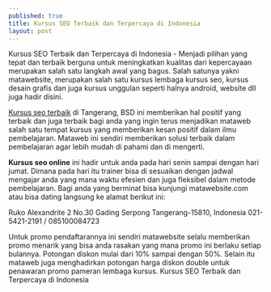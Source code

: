 ```yaml
---
published: true
title: Kursus SEO Terbaik dan Terpercaya di Indonesia
layout: post
---
```

Kursus SEO Terbaik dan Terpercaya di Indonesia - Menjadi pilihan yang tepat dan terbaik berguna untuk meningkatkan kualitas dari kepercayaan merupakan salah satu langkah awal yang bagus. Salah satunya yakni matawebsite, merupakan salah satu kursus lembaga kursus seo, kursus desain grafis dan juga kursus unggulan seperti halnya android, website dll juga hadir disini.

<a href="http://www.matawebsite.com/kursus-seo">Kursus seo terbaik</a> di Tangerang, BSD ini memberikan hal positif yang terbaik dan juga terbaik bagi anda yang ingin terus menjadikan mataweb salah satu tempat kursus yang memberikan kesan positif dalam ilmu pembelajaran. Mataweb ini sendiri memberikan solusi terbaik dalam pembelajaran agar lebih mudah di pahami dan di mengerti.

<b>Kursus seo online</b> ini hadir untuk anda pada hari senin sampai dengan hari jumat. Dimana pada hari itu trainer bisa di sesuaikan dengan jadwal mengajar anda yang mana waktu efesien dan juga fleksibel dalam metode pembelajaran. Bagi anda yang berminat bisa kunjungi matawebsite.com atau bisa dating langsung ke alamat berikut ini:

Ruko Alexandrite 2 No.30
Gading Serpong
Tangerang-15810, Indonesia
021-5421-2191 / 085100084723

Untuk promo pendaftarannya ini sendiri matawebsite selalu memberikan promo menarik yang bisa anda rasakan yang mana promo ini berlaku setiap bulannya. Potongan diskon mulai dari 10% sampai dengan 50%. Selain itu mataweb juga menghadirkan potongan harga diskon double untuk penawaran promo pameran lembaga kursus. Kursus SEO Terbaik dan Terpercaya di Indonesia